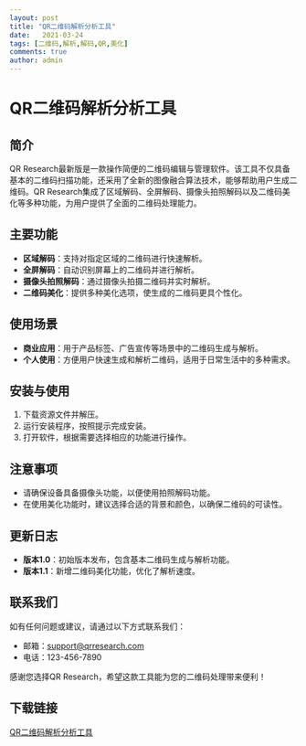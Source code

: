 ```yaml
---
layout: post
title: "QR二维码解析分析工具"
date:   2021-03-24
tags: [二维码,解析,解码,QR,美化]
comments: true
author: admin
---
```

# QR二维码解析分析工具

## 简介
QR Research最新版是一款操作简便的二维码编辑与管理软件。该工具不仅具备基本的二维码扫描功能，还采用了全新的图像融合算法技术，能够帮助用户生成二维码。QR Research集成了区域解码、全屏解码、摄像头拍照解码以及二维码美化等多种功能，为用户提供了全面的二维码处理能力。

## 主要功能
- **区域解码**：支持对指定区域的二维码进行快速解析。
- **全屏解码**：自动识别屏幕上的二维码并进行解析。
- **摄像头拍照解码**：通过摄像头拍摄二维码并实时解析。
- **二维码美化**：提供多种美化选项，使生成的二维码更具个性化。

## 使用场景
- **商业应用**：用于产品标签、广告宣传等场景中的二维码生成与解析。
- **个人使用**：方便用户快速生成和解析二维码，适用于日常生活中的多种需求。

## 安装与使用
1. 下载资源文件并解压。
2. 运行安装程序，按照提示完成安装。
3. 打开软件，根据需要选择相应的功能进行操作。

## 注意事项
- 请确保设备具备摄像头功能，以便使用拍照解码功能。
- 在使用美化功能时，建议选择合适的背景和颜色，以确保二维码的可读性。

## 更新日志
- **版本1.0**：初始版本发布，包含基本二维码生成与解析功能。
- **版本1.1**：新增二维码美化功能，优化了解析速度。

## 联系我们
如有任何问题或建议，请通过以下方式联系我们：
- 邮箱：support@qrresearch.com
- 电话：123-456-7890

感谢您选择QR Research，希望这款工具能为您的二维码处理带来便利！

## 下载链接

[QR二维码解析分析工具](https://pan.quark.cn/s/78c9779b4a47)